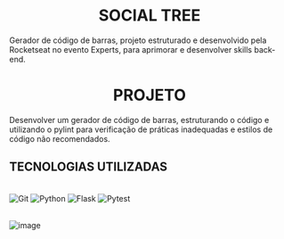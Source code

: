 <h1 align = "center" > SOCIAL TREE </h1>

Gerador de código de barras, projeto estruturado e desenvolvido pela Rocketseat no evento Experts, para aprimorar e desenvolver skills back-end.<br/>

<h1 align="center"> PROJETO </h1> 

Desenvolver um gerador de código de barras, estruturando o código e utilizando o pylint para verificação de práticas inadequadas e estilos de código não recomendados. <br/>

## TECNOLOGIAS UTILIZADAS
<div style="display: inline_block"><br/>
  
<img align="center" alt="Git" src="https://img.shields.io/badge/GIT-E44C30?style=for-the-badge&logo=git&logoColor=white"/>
<img align="center" alt="Python" src="https://img.shields.io/badge/Python-3776AB.svg?style=for-the-badge&logo=Python&logoColor=white"/>
<img align="center" alt="Flask" src="https://img.shields.io/badge/Flask-000000.svg?style=for-the-badge&logo=Flask&logoColor=white"/>
<img align="center" alt="Pytest" src = "https://img.shields.io/badge/Pytest-0A9EDC.svg?style=for-the-badge&logo=Pytest&logoColor=white"/>
<div/><br/>

![image](https://github.com/AugustoMir4nda/barcode-generator-backend/assets/130875429/81481277-2ad3-4b9c-a9af-483a8f1ba5cd)

